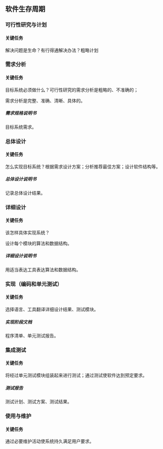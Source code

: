 ## 软件生存周期



### 可行性研究与计划

#### 关键任务

解决问题是生命？有行得通解决办法？粗略计划





### 需求分析

#### 关键任务

目标系统必须做什么？可行性研究的需求分析是粗略的、不准确的；

需求分析是完整、准确、清晰、具体的。

##### 需求规格说明书

目标系统需求。



### 总体设计

#### 关键任务

怎么实现目标系统？根据需求设计方案；分析推荐最佳方案；设计软件结构等。



##### 总体设计说明书

记录总体设计结果。





### 详细设计

#### 关键任务

该怎样具体实现系统？

设计每个模块的算法和数据结构。

##### 详细设计说明书

用适当表达工具表达算法和数据结构。



### 实现（编码和单元测试）

#### 关键任务

选择语言、工具翻译详细设计结果、测试模块。

##### 实现阶段文档

程序清单、单元测试报告。





### 集成测试

#### 关键任务

将经过单元测试模块组装起来进行测试；通过测试使软件达到预定要求。



##### 测试报告

测试计划、测试方案、测试结果。





### 使用与维护

#### 关键任务

通过必要维护活动使系统持久满足用户要求。